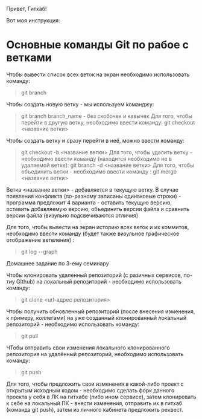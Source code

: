 Привет, Гитхаб!

Вот моя инструкция:
# Основные команды Git по рабое с ветками
Чтобы вывести список всех веток на экран необходимо использовать команду:
>git branch

Чтобы создать новую ветку - мы используем команджу:
> git branch branch_name - без скобочек и кавычек
Для того, чтобы перейти в другую ветку, необходимо ввести команду:
> git checkout <название ветки>

Чтобы создать ветку и сразу перейти в неё, можно ввести команду:
>git checkout -b <название ветки>
Для того, чтобы удалить ветку - необходимо ввести команду (находится необходимо не в удаляемой ветке):
> git branch -d <название ветки>
Для того, чтобы объединить ветки - необходимо ввести команду
:
> git merge <название ветки>

Ветка <название ветки> - добавляется в текущую ветку. В случае появления конфликта (по-разному записаны одинаковые строки) - программа предложит 4 варианта - оставить текущую версию, оставить добавляемую версию, объединить версии файла и сравнить версии файла (визульно подсвечиваются отличия)

Для того, чтобы вывести на экран историю всех веток и их коммитов, необходимо ввести команду (будет также визульное графическое отображение ветвления)
:
> git log --graph

Домашнее задание по 3-ему семинару

Чтобы клонировать удаленный репозиторий (с разичных сервисов, по-тиу GIthub) на локальный репозиторий - необходимо использовать команду:
> git clone <url-адрес репозитория> 

Чтобы получить обновленный репозиторий (после внесения изменения, к примеру, коллегами) на уже созданный клонированный локальный репозиторий - необходимо использовать команду:
> git pull 

ЧТобы отправить свои изменения локального клонированного репозитория на удалённый репозиторий, необходимо использовать команду:
> git push

Для того, чтобы предложить свои изменения в какой-либо проект с открытым исходным кодом - необходимо сделать форк данного проекта у себя в ЛК на гитхабе (либо ином сервисе), затем клонировать к себе на локальный ПК - внести изменения, отправить их в гитхаб (команда git push), затем из личного кабинета предложить реквест.